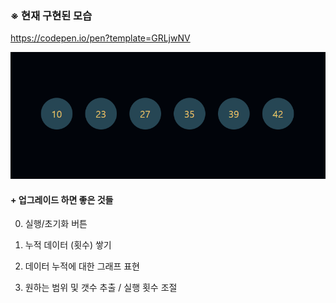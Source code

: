 ### ※ 현재 구현된 모습

https://codepen.io/pen?template=GRLjwNV

<!-- <p class="codepen" data-height="300" data-default-tab="result" data-slug-hash="GRLjwNV" data-user="calixlock" style="height: 300px; box-sizing: border-box; display: flex; align-items: center; justify-content: center; border: 2px solid; margin: 1em 0; padding: 1em;">
  <span>See the Pen <a href="https://codepen.io/calixlock/pen/GRLjwNV">
  JS_project_02_lotto</a> by calixlock (<a href="https://codepen.io/calixlock">@calixlock</a>)
  on <a href="https://codepen.io">CodePen</a>.</span>
</p>
<script async src="https://cpwebassets.codepen.io/assets/embed/ei.js"></script> -->

![alt text](image.png)

#### + 업그레이드 하면 좋은 것들

0. 실행/초기화 버튼

1. 누적 데이터 (횟수) 쌓기

2. 데이터 누적에 대한 그래프 표현

3. 원하는 범위 및 갯수 추출 / 실행 횟수 조절
